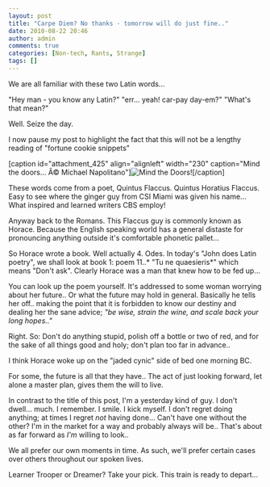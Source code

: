 ```yaml
---
layout: post
title: "Carpe Diem? No thanks - tomorrow will do just fine.."
date: 2010-08-22 20:46
author: admin
comments: true
categories: [Non-tech, Rants, Strange]
tags: []
---
```

We are all familiar with these two Latin words...

"Hey man - you know any Latin?"
"err... yeah! car-pay day-em?"
"What's that mean?"

Well. Seize the day.

I now pause my post to highlight the fact that this will not be a lengthy reading of "fortune cookie snippets"

[caption id="attachment_425" align="alignleft" width="230" caption="Mind the doors... Â© Michael Napolitano"]![](http://blog.johncyril.com/wp-content/uploads/2010/08/panda-300x256.jpg "Mind the Doors!")[/caption]

These words come from a poet, Quintus Flaccus. Quintus Horatius Flaccus.
Easy to see where the ginger guy from CSI Miami was given his name... What inspired and learned writers CBS employ!

Anyway back to the Romans. This Flaccus guy is commonly known as Horace. Because the English speaking world has a general distaste for pronouncing anything outside it's comfortable phonetic pallet...

<!--more-->So Horace wrote a book. Well actually 4. Odes. In today's "John does Latin poetry", we shall look at book 1: poem 11..* "Tu ne quaesieris*" which means "Don't ask". Clearly Horace was a man that knew how to be fed up...

You can look up the poem yourself. It's addressed to some woman worrying about her future.. Or what the future may hold in general. Basically he tells her off.. making the point that it is forbidden to know our destiny and dealing her the sane advice; *"be wise, strain the wine, and scale back your long hopes.."*

Right. So: Don't do anything stupid, polish off a bottle or two of red, and for the sake of all things good and holy; don't plan too far in advance..

I think Horace woke up on the "jaded cynic" side of bed one morning BC.

For some, the future is all that they have.. The act of just looking forward, let alone a master plan, gives them the will to live.

In contrast to the title of this post, I'm a yesterday kind of guy. I don't dwell... much.
I  remember. I smile. I kick myself. I don't regret doing anything; at  times I regret *not* having done... Can't have one without the other? I'm in  the market for a way and probably always will be.. That's about as far  forward as *I'm* willing to look..

We all prefer our own moments in time. As such, we'll prefer certain cases over others throughout our spoken lives.

Learner Trooper or Dreamer? Take your pick. This train is ready to depart...
